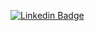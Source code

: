 [![Linkedin Badge](https://img.shields.io/badge/-Rodolfo%20Gabriel-6633cc?style=flat-square&logo=Linkedin&logoColor=white&link=https://www.linkedin.com/in/rodolfo-gabriel/)](https://www.linkedin.com/in/rodolfo-gabriel/) 

<!--
**rodgabriel/rodgabriel** is a ✨ _special_ ✨ repository because its `README.md` (this file) appears on your GitHub profile.

Here are some ideas to get you started:

- 🔭 I’m currently working on ...
- 🌱 I’m currently learning ...
- 👯 I’m looking to collaborate on ...
- 🤔 I’m looking for help with ...
- 💬 Ask me about ...
- 📫 How to reach me: ...
- 😄 Pronouns: ...
- ⚡ Fun fact: ...
-->
